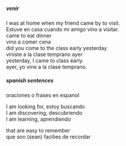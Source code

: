 ##### venir

I was at home when my friend came by to visit.   
Estuve en casa cuando mi amigo vino a visitar.   
came to eat dinner   
vino a comer cena   
did you come to the class early yesterday   
viniste a la clase temprano ayer   
yesterday, I came to class early.   
ayer, yo vine a la clase temprano.  

##### spanish sentences  
oraciones o frases en espanol

I am looking for, estoy buscando  
I am discovering, descubriendo   
I am learning, aprendiendo   

that are easy to remember   
que son (sean) facilies de recordar  
